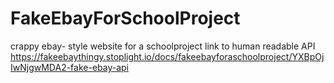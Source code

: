 # FakeEbayForSchoolProject
crappy ebay- style website for a schoolproject
link to human readable API
https://fakeebaythingy.stoplight.io/docs/fakeebayforaschoolproject/YXBpOjIwNjgwMDA2-fake-ebay-api
